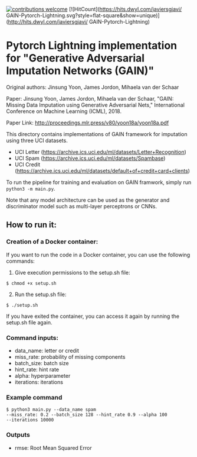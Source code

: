 [![contributions welcome](https://img.shields.io/badge/contributions-welcome-brightgreen.svg?style=flat)](https://github.com/dwyl/esta/issues)
[![HitCount](https://hits.dwyl.com/javiersgjavi/ GAIN-Pytorch-Lightning.svg?style=flat-square&show=unique)](http://hits.dwyl.com/javiersgjavi/ GAIN-Pytorch-Lightning)

# Pytorch Lightning implementation for "Generative Adversarial Imputation Networks (GAIN)"

Original authors: Jinsung Yoon, James Jordon, Mihaela van der Schaar

Paper: Jinsung Yoon, James Jordon, Mihaela van der Schaar, 
"GAIN: Missing Data Imputation using Generative Adversarial Nets," 
International Conference on Machine Learning (ICML), 2018.
 
Paper Link: http://proceedings.mlr.press/v80/yoon18a/yoon18a.pdf

This directory contains implementations of GAIN framework for imputation
using three UCI datasets.

-   UCI Letter (https://archive.ics.uci.edu/ml/datasets/Letter+Recognition)
-   UCI Spam (https://archive.ics.uci.edu/ml/datasets/Spambase)
-   UCI Credit (https://archive.ics.uci.edu/ml/datasets/default+of+credit+card+clients)

To run the pipeline for training and evaluation on GAIN framwork, simply run 
``python3 -m main.py``.

Note that any model architecture can be used as the generator and 
discriminator model such as multi-layer perceptrons or CNNs. 

## How to run it:

### Creation of a Docker container:

If you want to run the code in a Docker container, you can use the following commands:

1. Give execution permissions to the setup.sh file:
```shell
$ chmod +x setup.sh
```
2. Run the setup.sh file:

```shell
$ ./setup.sh
```

If you have exited the container, you can access it again by running the setup.sh file again.

### Command inputs:

-   data_name: letter or credit
-   miss_rate: probability of missing components
-   batch_size: batch size
-   hint_rate: hint rate
-   alpha: hyperparameter
-   iterations: iterations

### Example command

```shell
$ python3 main.py --data_name spam 
--miss_rate: 0.2 --batch_size 128 --hint_rate 0.9 --alpha 100
--iterations 10000
```

### Outputs

-   rmse: Root Mean Squared Error

